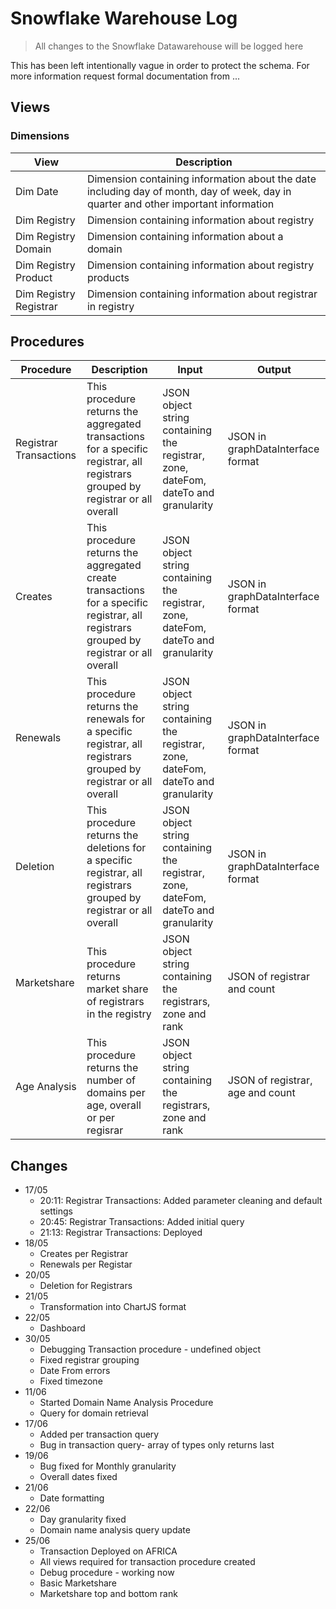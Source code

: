 # Snowflake Warehouse Log
> All changes to the Snowflake Datawarehouse will be logged here

This has been left intentionally vague in order to protect the schema.
For more information request formal documentation from ...

## Views
### Dimensions
| View   | Description |
| --   | -- |
| Dim Date | Dimension containing information about the date including day of month, day of week, day in quarter and other important information |
| Dim Registry| Dimension containing information about registry |
| Dim Registry Domain| Dimension containing information about a domain |
| Dim Registry Product| Dimension containing information about registry products  |
| Dim Registry Registrar | Dimension containing information about registrar in registry  |
## Procedures
| Procedure  | Description | Input | Output |
| --   | -- | --   | -- |
| Registrar Transactions| This procedure returns the aggregated transactions for a specific registrar, all registrars grouped by registrar or all overall | JSON object string containing the registrar, zone, dateFom, dateTo and granularity   | JSON in graphDataInterface format|
| Creates  | This procedure returns the aggregated create transactions for a specific registrar, all registrars grouped by registrar or all overall | JSON object string containing the registrar, zone, dateFom, dateTo and granularity   | JSON in graphDataInterface format|
|Renewals  | This procedure returns the renewals for a specific registrar, all registrars grouped by registrar or all overall | JSON object string containing the registrar, zone, dateFom, dateTo and granularity   | JSON in graphDataInterface format|
| Deletion  | This procedure returns the deletions for a specific registrar, all registrars grouped by registrar or all overall | JSON object string containing the registrar, zone, dateFom, dateTo and granularity   | JSON in graphDataInterface format|
| Marketshare | This procedure returns market share of registrars  in the registry | JSON object string containing the registrars, zone and rank    | JSON of  registrar and count|
| Age Analysis | This procedure returns the number of  domains per age, overall or per regisrar| JSON object string containing the registrars, zone and rank    | JSON of  registrar, age and count|

## Changes

* 17/05 
  * 20:11: Registrar Transactions: Added parameter cleaning and default settings
  * 20:45: Registrar Transactions: Added initial query
  * 21:13: Registrar Transactions: Deployed
* 18/05
  * Creates per Registrar
  * Renewals per Registar
* 20/05
  * Deletion for Registrars 
* 21/05
  * Transformation into ChartJS format 
* 22/05 
  * Dashboard
* 30/05 
  * Debugging Transaction procedure - undefined object
  * Fixed registrar grouping
  * Date From errors
  * Fixed timezone
* 11/06
  * Started Domain Name Analysis Procedure
  * Query for domain retrieval
* 17/06
  * Added per transaction query
  * Bug in transaction query- array of types only returns last
* 19/06
  * Bug  fixed for Monthly granularity
  * Overall dates fixed
* 21/06
  * Date formatting
* 22/06
  * Day granularity fixed
  * Domain name analysis query update 
* 25/06
  * Transaction  Deployed on AFRICA
  *  All views required for transaction procedure created
  * Debug procedure - working now
  * Basic Marketshare
  * Marketshare top and bottom rank
